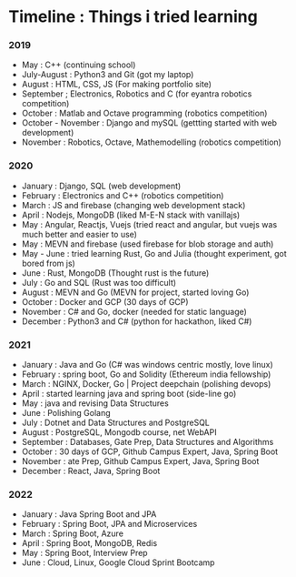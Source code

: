 # Timeline : Things i tried learning

### 2019

- May : C++ (continuing school) 
- July-August : Python3 and Git (got my laptop) 
- August : HTML, CSS, JS (For making portfolio site)  
- September ; Electronics, Robotics and C (for eyantra robotics competition) 
- October : Matlab and Octave programming (robotics competition) 
- October - November : Django and mySQL (gettting started with web development) 
- November : Robotics, Octave, Mathemodelling (robotics competition)

### 2020

- January : Django, SQL  (web development) 
- February : Electronics and C++ (robotics competition) 
- March : JS and firebase (changing web development stack) 
- April : Nodejs, MongoDB (liked M-E-N stack with vanillajs) 
- May : Angular, Reactjs, Vuejs (tried react and angular, but vuejs was much better and easier to use) 
- May : MEVN and firebase (used firebase for blob storage and auth) 
- May - June : tried learning Rust, Go and Julia (thought experiment, got bored from js) 
- June : Rust, MongoDB (Thought rust is the future) 
- July : Go and SQL (Rust was too difficult) 
- August : MEVN and Go (MEVN for project, started loving Go) 
- October : Docker and GCP (30 days of GCP) 
- November : C# and Go, docker (needed for static language) 
- December : Python3 and C# (python for hackathon, liked C#)

### 2021

- January : Java and Go (C# was windows centric mostly, love linux)
- February : spring boot, Go and Solidity (Ethereum india fellowship) 
- March : NGINX, Docker, Go | Project deepchain (polishing devops) 
- April : started learning java and spring boot (side-line go) 
- May : java and revising Data Structures 
- June : Polishing Golang 
- July : Dotnet and Data Structures and PostgreSQL 
- August : PostgreSQL, Mongodb course, net WebAPI 
- September : Databases, Gate Prep, Data Structures and Algorithms 
- October : 30 days of GCP, Github Campus Expert, Java, Spring Boot 
- November : ate Prep, Github Campus Expert, Java, Spring Boot 
- December : React, Java, Spring Boot

### 2022
- January : Java Spring Boot and JPA 
- February : Spring Boot, JPA and Microservices
- March : Spring Boot, Azure
- April : Spring Boot, MongoDB, Redis
- May : Spring Boot, Interview Prep
- June : Cloud, Linux, Google Cloud Sprint Bootcamp
